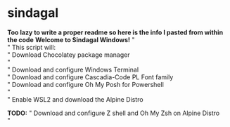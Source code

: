 # sindagal

**Too lazy to write a proper readme so here is the info I pasted from within the code**
                                          **Welcome to Sindagal Windows!** 
"                                                                                                                        
"                                              This script will:                                                         
"                                       Download Chocolatey package manager                                              
"                                                                                                                        
"                                       Download and configure Windows Terminal                                          
"                                       Download and configure Cascadia-Code PL Font family                              
"                                       Download and configure Oh My Posh for Powershell                                 
"                                                                                                                       
"                                       Enable WSL2 and download the Alpine Distro                                       




**TODO:**
"                                       Download and configure Z shell and Oh My Zsh on Alpine Distro                                      
"                                                                                                                        
